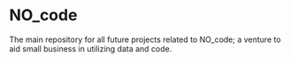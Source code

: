 # NO_code
The main repository for all future projects related to NO_code; a venture to aid small business in utilizing data and code.
